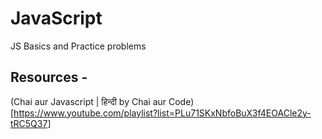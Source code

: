 # JavaScript

JS Basics and Practice problems

## Resources - 
(Chai aur Javascript | हिन्दी by Chai aur Code)[https://www.youtube.com/playlist?list=PLu71SKxNbfoBuX3f4EOACle2y-tRC5Q37]